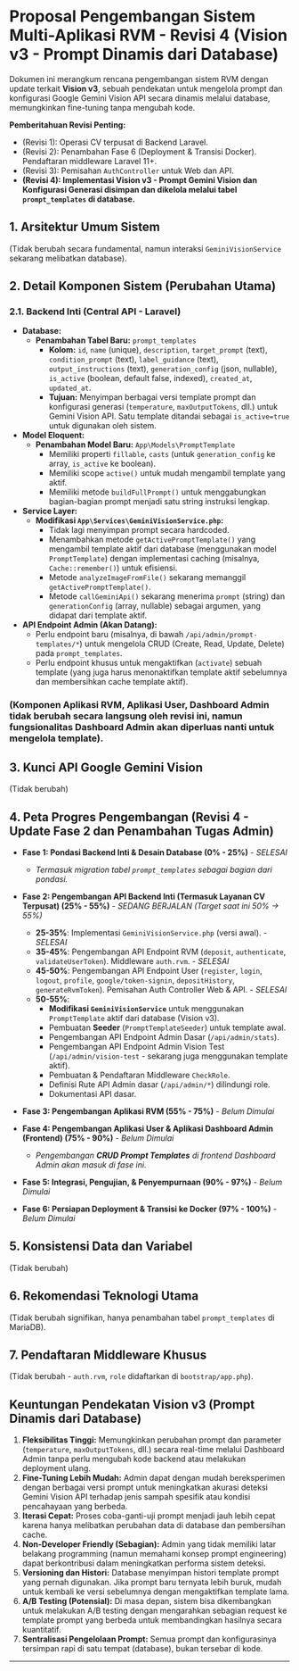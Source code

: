 # Proposal Pengembangan Sistem Multi-Aplikasi RVM - Revisi 4 (Vision v3 - Prompt Dinamis dari Database)

Dokumen ini merangkum rencana pengembangan sistem RVM dengan update terkait **Vision v3**, sebuah pendekatan untuk mengelola prompt dan konfigurasi Google Gemini Vision API secara dinamis melalui database, memungkinkan fine-tuning tanpa mengubah kode.

**Pemberitahuan Revisi Penting:**
*   (Revisi 1): Operasi CV terpusat di Backend Laravel.
*   (Revisi 2): Penambahan Fase 6 (Deployment & Transisi Docker). Pendaftaran middleware Laravel 11+.
*   (Revisi 3): Pemisahan `AuthController` untuk Web dan API.
*   **(Revisi 4): Implementasi Vision v3 - Prompt Gemini Vision dan Konfigurasi Generasi disimpan dan dikelola melalui tabel `prompt_templates` di database.**

## 1. Arsitektur Umum Sistem
(Tidak berubah secara fundamental, namun interaksi `GeminiVisionService` sekarang melibatkan database).

## 2. Detail Komponen Sistem (Perubahan Utama)

### 2.1. Backend Inti (Central API - Laravel)

*   **Database:**
    *   **Penambahan Tabel Baru:** `prompt_templates`
        *   **Kolom:** `id`, `name` (unique), `description`, `target_prompt` (text), `condition_prompt` (text), `label_guidance` (text), `output_instructions` (text), `generation_config` (json, nullable), `is_active` (boolean, default false, indexed), `created_at`, `updated_at`.
        *   **Tujuan:** Menyimpan berbagai versi template prompt dan konfigurasi generasi (`temperature`, `maxOutputTokens`, dll.) untuk Gemini Vision API. Satu template ditandai sebagai `is_active=true` untuk digunakan oleh sistem.
*   **Model Eloquent:**
    *   **Penambahan Model Baru:** `App\Models\PromptTemplate`
        *   Memiliki properti `fillable`, `casts` (untuk `generation_config` ke array, `is_active` ke boolean).
        *   Memiliki scope `active()` untuk mudah mengambil template yang aktif.
        *   Memiliki metode `buildFullPrompt()` untuk menggabungkan bagian-bagian prompt menjadi satu string instruksi lengkap.
*   **Service Layer:**
    *   **Modifikasi `App\Services\GeminiVisionService.php`:**
        *   Tidak lagi menyimpan prompt secara hardcoded.
        *   Menambahkan metode `getActivePromptTemplate()` yang mengambil template aktif dari database (menggunakan model `PromptTemplate`) dengan implementasi caching (misalnya, `Cache::remember()`) untuk efisiensi.
        *   Metode `analyzeImageFromFile()` sekarang memanggil `getActivePromptTemplate()`.
        *   Metode `callGeminiApi()` sekarang menerima `prompt` (string) dan `generationConfig` (array, nullable) sebagai argumen, yang didapat dari template aktif.
*   **API Endpoint Admin (Akan Datang):**
    *   Perlu endpoint baru (misalnya, di bawah `/api/admin/prompt-templates/*`) untuk mengelola CRUD (Create, Read, Update, Delete) pada `prompt_templates`.
    *   Perlu endpoint khusus untuk mengaktifkan (`activate`) sebuah template (yang juga harus menonaktifkan template aktif sebelumnya dan membersihkan cache template aktif).

### (Komponen Aplikasi RVM, Aplikasi User, Dashboard Admin tidak berubah secara langsung oleh revisi ini, namun fungsionalitas Dashboard Admin akan diperluas nanti untuk mengelola template).

## 3. Kunci API Google Gemini Vision
(Tidak berubah)

## 4. Peta Progres Pengembangan (Revisi 4 - Update Fase 2 dan Penambahan Tugas Admin)

*   **Fase 1: Pondasi Backend Inti & Desain Database (0% - 25%)** - *SELESAI*
    *   *Termasuk migration tabel `prompt_templates` sebagai bagian dari pondasi.*

*   **Fase 2: Pengembangan API Backend Inti (Termasuk Layanan CV Terpusat) (25% - 55%)** - *SEDANG BERJALAN (Target saat ini 50% -> 55%)*
    *   **25-35%**: Implementasi `GeminiVisionService.php` (versi awal). - *SELESAI*
    *   **35-45%**: Pengembangan API Endpoint RVM (`deposit`, `authenticate`, `validateUserToken`). Middleware `auth.rvm`. - *SELESAI*
    *   **45-50%**: Pengembangan API Endpoint User (`register`, `login`, `logout`, `profile`, `google/token-signin`, `depositHistory`, `generateRvmToken`). Pemisahan Auth Controller Web & API. - *SELESAI*
    *   **50-55%**:
        *   **Modifikasi `GeminiVisionService`** untuk menggunakan `PromptTemplate` aktif dari database (Vision v3).
        *   Pembuatan **Seeder** (`PromptTemplateSeeder`) untuk template awal.
        *   Pengembangan API Endpoint Admin Dasar (`/api/admin/stats`).
        *   Pengembangan API Endpoint Admin Vision Test (`/api/admin/vision-test` - sekarang juga menggunakan template aktif).
        *   Pembuatan & Pendaftaran Middleware `CheckRole`.
        *   Definisi Rute API Admin dasar (`/api/admin/*`) dilindungi role.
        *   Dokumentasi API dasar.

*   **Fase 3: Pengembangan Aplikasi RVM (55% - 75%)** - *Belum Dimulai*
*   **Fase 4: Pengembangan Aplikasi User & Aplikasi Dashboard Admin (Frontend) (75% - 90%)** - *Belum Dimulai*
    *   *Pengembangan **CRUD Prompt Templates** di frontend Dashboard Admin akan masuk di fase ini.*
*   **Fase 5: Integrasi, Pengujian, & Penyempurnaan (90% - 97%)** - *Belum Dimulai*
*   **Fase 6: Persiapan Deployment & Transisi ke Docker (97% - 100%)** - *Belum Dimulai*

## 5. Konsistensi Data dan Variabel
(Tidak berubah)

## 6. Rekomendasi Teknologi Utama
(Tidak berubah signifikan, hanya penambahan tabel `prompt_templates` di MariaDB).

## 7. Pendaftaran Middleware Khusus
(Tidak berubah - `auth.rvm`, `role` didaftarkan di `bootstrap/app.php`).

## Keuntungan Pendekatan Vision v3 (Prompt Dinamis dari Database)

1.  **Fleksibilitas Tinggi:** Memungkinkan perubahan prompt dan parameter (`temperature`, `maxOutputTokens`, dll.) secara real-time melalui Dashboard Admin tanpa perlu mengubah kode backend atau melakukan deployment ulang.
2.  **Fine-Tuning Lebih Mudah:** Admin dapat dengan mudah bereksperimen dengan berbagai versi prompt untuk meningkatkan akurasi deteksi Gemini Vision API terhadap jenis sampah spesifik atau kondisi pencahayaan yang berbeda.
3.  **Iterasi Cepat:** Proses coba-ganti-uji prompt menjadi jauh lebih cepat karena hanya melibatkan perubahan data di database dan pembersihan cache.
4.  **Non-Developer Friendly (Sebagian):** Admin yang tidak memiliki latar belakang programming (namun memahami konsep prompt engineering) dapat berkontribusi dalam meningkatkan performa sistem deteksi.
5.  **Versioning dan Histori:** Database menyimpan histori template prompt yang pernah digunakan. Jika prompt baru ternyata lebih buruk, mudah untuk kembali ke versi sebelumnya dengan mengaktifkan template lama.
6.  **A/B Testing (Potensial):** Di masa depan, sistem bisa dikembangkan untuk melakukan A/B testing dengan mengarahkan sebagian request ke template prompt yang berbeda untuk membandingkan hasilnya secara kuantitatif.
7.  **Sentralisasi Pengelolaan Prompt:** Semua prompt dan konfigurasinya tersimpan rapi di satu tempat (database), bukan tersebar di kode.

---